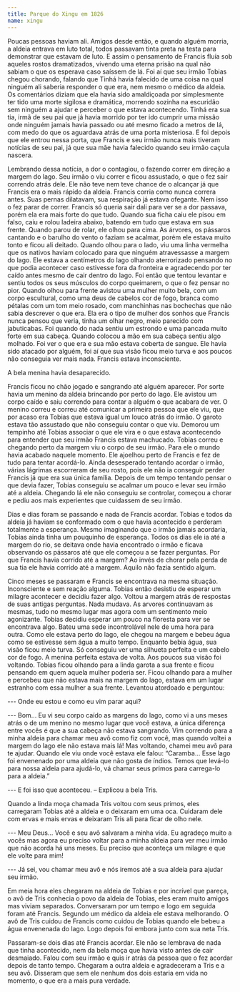 ```yaml
---
title: Parque do Xingu em 1826
name: xingu
---
```


Poucas pessoas haviam ali. Amigos desde então, e quando alguém morria, a aldeia entrava em luto total, todos passavam tinta preta na testa para demonstrar que estavam de luto.
E assim o pensamento de Francis fluía sob aqueles rostos dramatizados, vivendo uma eterna prisão na qual não sabiam o que os esperava caso saíssem de lá.
Foi aí que seu irmão Tobias chegou chorando, falando que Tinhá havia falecido de uma coisa na qual ninguém ali saberia responder o que era, nem mesmo o médico da aldeia. Os comentários diziam que ela havia sido amaldiçoada por simplesmente ter tido uma morte sigilosa e dramática, morrendo sozinha na escuridão sem ninguém a ajudar e perceber o que estava acontecendo.
Tinhá era sua tia, irmã de seu pai que já havia morrido por ter ido cumprir uma missão onde ninguém jamais havia passado ou até mesmo ficado a metros de lá, com medo do que os aguardava atrás de uma porta misteriosa. E foi depois que ele entrou nessa porta, que Francis e seu irmão nunca mais tiveram notícias de seu pai, já que sua mãe havia falecido quando seu irmão caçula nascera.

Lembrando dessa notícia, a dor o contagiou, o fazendo correr em direção a margem do lago. Seu irmão o viu correr e ficou assustado, o que o fez sair correndo atrás dele. Ele não teve nem teve chance de o alcançar já que Francis era o mais rápido da aldeia.
Francis corria como nunca correra antes. Suas pernas dilatavam, sua respiração já estava ofegante. Nem isso o fez parar de correr. Francis só queria sair dali para ver se a dor passava, porém ela era mais forte do que tudo. Quando sua ficha caiu ele pisou em falso, caiu e rolou ladeira abaixo, batendo em tudo que estava em sua frente.
Quando parou de rolar, ele olhou para cima. As árvores, os pássaros cantando e o barulho do vento o faziam se acalmar, porém ele estava muito tonto e ficou ali deitado. Quando olhou para o lado, viu uma linha vermelha que os nativos haviam colocado para que ninguém atravessasse a margem do lago. 
Ele estava a centímetros do lago olhando aterrorizado pensando no que podia acontecer caso estivesse fora da fronteira e agradecendo por ter caído antes mesmo de cair dentro do lago.
Foi então que tentou levantar e sentiu todos os seus músculos do corpo queimarem, o que o fez pensar no pior. Quando olhou para frente avistou uma mulher muito bela, com um corpo escultural, como uma deus de cabelos cor de fogo, branca como pétalas com um tom meio rosado, com manchinhas nas bochechas que não sabia descrever o que era. Ela era o tipo de mulher dos sonhos que Francis nunca pensou que veria, tinha um olhar negro, meio parecido com jabuticabas. Foi quando do nada sentiu um estrondo e uma pancada muito forte em sua cabeça.
Quando colocou a mão em sua cabeça sentiu algo molhado. Foi ver o que era e sua mão estava coberta de sangue. Ele havia sido atacado por alguém, foi aí que sua visão ficou meio turva e aos poucos não conseguia ver mais nada. Francis estava inconsciente.

A bela menina havia desaparecido.

Francis ficou no chão jogado e sangrando até alguém aparecer. Por sorte havia um menino da aldeia brincando por perto do lago. Ele avistou um corpo caído e saiu correndo para contar a alguém o que acabara de ver. O menino correu e correu até comunicar a primeira pessoa que ele viu, que por acaso era Tobias que estava igual um louco atrás do irmão. O garoto estava tão assustado que não conseguiu contar o que viu. Demorou um tempinho até Tobias associar o que ele vira e o que estava acontecendo para entender que seu irmão Francis estava machucado.
Tobias correu e chegando perto da margem viu o corpo de seu irmão. Para ele o mundo havia acabado naquele momento. Ele ajoelhou perto de Francis e fez de tudo para tentar acordá-lo. Ainda desesperado tentando acordar o irmão, várias lágrimas escorreram de seu rosto, pois ele não ia conseguir perder Francis já que era sua única família.
Depois de um tempo tentando pensar o que devia fazer, Tobias conseguiu se acalmar um pouco e levar seu irmão até a aldeia. Chegando lá ele não conseguiu se controlar, começou a chorar e pediu aos mais experientes que cuidassem de seu irmão.

Dias e dias foram  se passando e nada de Francis acordar. Tobias e todos da aldeia já haviam se conformado com o que havia acontecido e perderam totalmente a esperança.
Mesmo imaginando que o irmão jamais acordaria, Tobias ainda tinha um pouquinho de esperança. Todos os dias ele ia até a margem do rio, se deitava onde havia encontrado o irmão e ficava observando os pássaros até que ele começou a se fazer perguntas. Por que Francis havia corrido até a margem? Ao invés de chorar pela perda de sua tia ele havia corrido até a margem. Aquilo não fazia sentido algum.

Cinco meses se passaram e Francis se encontrava na mesma situação. Inconsciente e sem reação alguma. Tobias então desistiu de esperar um milagre acontecer e decidiu fazer algo. Voltou a margem atrás de respostas de suas antigas perguntas.
Nada mudava. As arvores continuavam as mesmas, tudo no mesmo lugar mas agora com um sentimento meio agonizante. Tobias decidiu esperar um pouco na floresta para ver se encontrava algo. Bateu uma sede incontrolável nele de uma hora para outra. Como ele estava perto do lago, ele chegou na margem e bebeu água como se estivesse sem água a muito tempo. Enquanto bebia água, sua visão ficou meio turva. Só conseguiu ver uma silhueta perfeita e um cabelo cor de fogo. A menina perfeita estava de volta.
Aos poucos sua visão foi voltando. Tobias ficou olhando para a linda garota a sua frente e ficou pensando em quem aquela mulher poderia ser. Ficou olhando para a mulher e percebeu que não estava mais na margem do lago, estava em um lugar estranho com essa mulher a sua frente. Levantou atordoado e perguntou:

--- Onde eu estou e como eu vim parar aqui?

--- Bom... Eu vi seu corpo caído as margens do lago, como vi a uns meses atrás o de um menino no mesmo lugar que você estava, a única diferença entre vocês é que a sua cabeça não estava sangrando. Vim correndo para a minha aldeia para chamar meu avô como fiz com você, mas quando voltei a margem do lago ele não estava mais lá! Mas voltando, chamei meu avô para te ajudar. Quando ele viu onde você estava ele falou:
“Caramba... Esse lago foi envenenado por uma aldeia que não gosta de índios. Temos que levá-lo para nossa aldeia para ajudá-lo, vá chamar seus primos para carrega-lo para a aldeia.”

--- E foi isso que aconteceu. – Explicou a bela Tris.

Quando a linda moça chamada Tris voltou com seus primos, eles carregaram Tobias até a aldeia e o deixaram em uma oca. Cuidaram dele com ervas e mais ervas e deixaram Tris ali para ficar de olho nele.

--- Meu Deus... Você e seu avô salvaram a minha vida. Eu agradeço muito a vocês mas agora eu preciso voltar para a minha aldeia para ver meu irmão que não acorda há uns meses. Eu preciso que aconteça um milagre e que ele volte para mim!

--- Já sei, vou chamar meu avô e nós iremos até a sua aldeia para ajudar seu irmão.

Em meia hora eles chegaram na aldeia de Tobias e por incrível que pareça, o avô de Tris conhecia o povo da aldeia de Tobias, eles eram muito amigos mas viviam separados. Conversaram por um tempo e logo em seguida foram até Francis.
Segundo um médico da aldeia ele estava melhorando. O avô de Tris cuidou de Francis como cuidou de Tobias quando ele bebeu a água envenenada do lago. Logo depois foi embora junto com sua neta Tris.

Passaram-se dois dias até Francis acordar. Ele não se lembrava de nada que tinha acontecido, nem da bela moça que havia visto antes de cair desmaiado.
Falou com seu irmão e quis ir atrás da pessoa que o fez acordar depois de tanto tempo. Chegaram a outra aldeia e agradeceram a Tris e a seu avô. Disseram que sem ele nenhum dos dois estaria em vida no momento, o que era a mais pura verdade.

